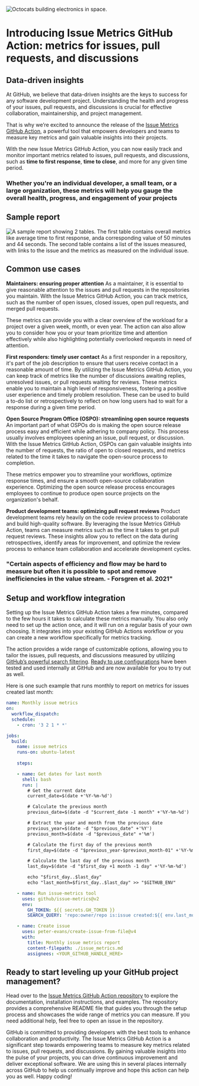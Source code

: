 ![Octocats building electronics in space.](https://github.com/github/github-ospo/assets/6935431/f57b1341-4d5f-4f32-96be-0c1049f4a5ec)

# Introducing Issue Metrics GitHub Action: metrics for issues, pull requests, and discussions

## Data-driven insights

At GitHub, we believe that data-driven insights are the keys to success for any software development project. Understanding the health and progress of your issues, pull requests, and discussions is crucial for effective collaboration, maintainership, and project management.

That is why we’re excited to announce the release of the [Issue Metrics GitHub Action](https://github.com/github/issue-metrics), a powerful tool that empowers developers and teams to measure key metrics and gain valuable insights into their projects.

With the new Issue Metrics GitHub Action, you can now easily track and monitor important metrics related to issues, pull requests, and discussions, such as **time to first response**, **time to close**, and more for any given time period.

### Whether you're an individual developer, a small team, or a large organization, these metrics will help you gauge the overall health, progress, and engagement of your projects

## Sample report

![A sample report showing 2 tables. The first table contains overall metrics like average time to first response, anda corresponding value of 50 minutes and 44 seconds. The second table contains a list of the issues measured, with links to the issue and the metrics as measured on the individual issue.](https://github.com/github/github-ospo/assets/6935431/2f369265-baa8-4067-8660-24b2ba75f4cf)

## Common use cases

**Maintainers: ensuring proper attention**
As a maintainer, it is essential to give reasonable attention to the issues and pull requests in the repositories you maintain. With the Issue Metrics GitHub Action, you can track metrics, such as the number of open issues, closed issues, open pull requests, and merged pull requests.

These metrics can provide you with a clear overview of the workload for a project over a given week, month, or even year. The action can also allow you to consider how you or your team prioritize time and attention effectively while also highlighting potentially overlooked requests in need of attention.

**First responders: timely user contact**
As a first responder in a repository, it's part of the job description to ensure that users receive contact in a reasonable amount of time. By utilizing the Issue Metrics GitHub Action, you can keep track of metrics like the number of discussions awaiting replies, unresolved issues, or pull requests waiting for reviews. These metrics enable you to maintain a high level of responsiveness, fostering a positive user experience and timely problem resolution. These can be used to build a to-do list or retrospectively to reflect on how long users had to wait for a response during a given time period.

**Open Source Program Office (OSPO): streamlining open source requests**
An important part of what OSPOs do is making the open source release process easy and efficient while adhering to company policy. This process usually involves employees opening an issue, pull request, or discussion. With the Issue Metrics GitHub Action, OSPOs can gain valuable insights into the number of requests, the ratio of open to closed requests, and metrics related to the time it takes to navigate the open-source process to completion.

These metrics empower you to streamline your workflows, optimize response times, and ensure a smooth open-source collaboration experience. Optimizing the open source release process encourages employees to continue to produce open source projects on the organization's behalf.

**Product development teams: optimizing pull request reviews**
Product development teams rely heavily on the code review process to collaborate and build high-quality software. By leveraging the Issue Metrics GitHub Action, teams can measure metrics such as the time it takes to get pull request reviews. These insights allow you to reflect on the data during retrospectives, identify areas for improvement, and optimize the review process to enhance team collaboration and accelerate development cycles.

### "Certain aspects of efficiency and flow may be hard to measure but often it is possible to spot and remove inefficiencies in the value stream. - Forsgren et al. 2021"

## Setup and workflow integration

Setting up the Issue Metrics GitHub Action takes a few minutes, compared to the few hours it takes to calculate these metrics manually. You also only need to set up the action once, and it will run on a regular basis of your own choosing. It integrates into your existing GitHub Actions workflow or you can create a new workflow specifically for metrics tracking.

The action provides a wide range of customizable options, allowing you to tailor the issues, pull requests, and discussions measured by utilizing [GitHub’s powerful search filtering](https://docs.github.com/en/issues/tracking-your-work-with-issues/filtering-and-searching-issues-and-pull-requests). [Ready to use configurations](https://github.com/github/issue-metrics#example-workflows) have been tested and used internally at GitHub and are now available for you to try out as well.

Here is one such example that runs monthly to report on metrics for issues created last month:

```yaml
name: Monthly issue metrics
on:
  workflow_dispatch:
  schedule:
    - cron: '3 2 1 * *'

jobs:
  build:
    name: issue metrics
    runs-on: ubuntu-latest
    
    steps:

    - name: Get dates for last month
      shell: bash
      run: |
        # Get the current date
        current_date=$(date +'%Y-%m-%d')

        # Calculate the previous month
        previous_date=$(date -d "$current_date -1 month" +'%Y-%m-%d')

        # Extract the year and month from the previous date
        previous_year=$(date -d "$previous_date" +'%Y')
        previous_month=$(date -d "$previous_date" +'%m')

        # Calculate the first day of the previous month
        first_day=$(date -d "$previous_year-$previous_month-01" +'%Y-%m-%d')

        # Calculate the last day of the previous month
        last_day=$(date -d "$first_day +1 month -1 day" +'%Y-%m-%d')

        echo "$first_day..$last_day"
        echo "last_month=$first_day..$last_day" >> "$GITHUB_ENV"

    - name: Run issue-metrics tool
      uses: github/issue-metrics@v2
      env:
        GH_TOKEN: ${{ secrets.GH_TOKEN }}
        SEARCH_QUERY: 'repo:owner/repo is:issue created:${{ env.last_month }} -reason:"not planned"'

    - name: Create issue
      uses: peter-evans/create-issue-from-file@v4
      with:
        title: Monthly issue metrics report
        content-filepath: ./issue_metrics.md
        assignees: <YOUR_GITHUB_HANDLE_HERE>
```

## Ready to start leveling up your GitHub project management?

Head over to the [Issue Metrics GitHub Action repository](https://github.com/github/issue-metrics) to explore the documentation, installation instructions, and examples. The repository provides a comprehensive README file that guides you through the setup process and showcases the wide range of metrics you can measure. If you need additional help, feel free to open an issue in the repository.

GitHub is committed to providing developers with the best tools to enhance collaboration and productivity. The Issue Metrics GitHub Action is a significant step towards empowering teams to measure key metrics related to issues, pull requests, and discussions. By gaining valuable insights into the pulse of your projects, you can drive continuous improvement and deliver exceptional software. We are using this in several places internally across GitHub to help us continually improve and hope this action can help you as well. Happy coding!
